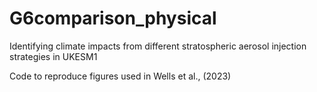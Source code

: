 # G6comparison_physical

Identifying climate impacts from different stratospheric aerosol injection strategies in UKESM1

Code to reproduce figures used in Wells et al., (2023)
